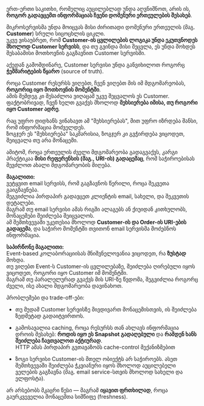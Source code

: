 ერთ-ერთი საკითხი, რომელიც აუცილებლად უნდა აღვნიშნოთ, არის ის, **როგორ გადავცემთ ინფორმაციას ჩვენი დომენური ერთეულების შესახებ**.

მიკროსერვისმა უნდა მოიცვას მისი ძირითადი დომენური ერთეულის (მაგ. **Customer**) სრული სიცოცხლის ციკლი.  
უკვე ვისაუბრეთ, რომ **Customer-ის ცვლილების ლოგიკა უნდა ეკუთვნოდეს მხოლოდ Customer სერვისს**, და თუ გვინდა მისი შეცვლა, ეს უნდა მოხდეს შესაბამისი მოთხოვნის გაგზავნით Customer სერვისში.

აქედან გამომდინარე, Customer სერვისი უნდა განვიხილოთ როგორც **ჭეშმარიტების წყარო** (source of truth).

როცა Customer რესურსს ვიღებთ, ჩვენ ვიღებთ მის იმ მდგომარეობას, **როგორიც იყო მოთხოვნის მომენტში**.  
ამის შემდეგ კი შესაძლოა ვიღაცამ უკვე შეცვალოს ეს Customer.  
ფაქტობრივად, ჩვენ ხელთ გვაქვს მხოლოდ **მეხსიერება იმისა, თუ როგორი იყო Customer ადრე**.

რაც უფრო დიდხანს ვინახავთ ამ "მეხსიერებას", მით უფრო იზრდება შანსი, რომ ინფორმაცია მოძველდეს.  
ზოგჯერ ეს "მეხსიერება" საკმარისია, ზოგჯერ კი გვჭირდება ვიცოდეთ, შეიცვალა თუ არა მონაცემი.

 ამიტომ, როცა ერთეულის ძველი მდგომარეობა გადაგვაქვს, კარგი პრაქტიკაა **მისი რეფერენსის (მაგ., URI-ის) გადაცემაც**, რომ საჭიროებისას შევძლოთ ახალი მდგომარეობის მიღება.

**მაგალითი:**  
ვეტყვით email სერვისს, რომ გაგზავნოს წერილი, როცა შეკვეთა გაიგზავნება.  
შეგვიძლია პირდაპირ გადავცეთ კლიენტის email, სახელი, და შეკვეთის დეტალები.  
მაგრამ თუ email სერვისი ამას რიგში ალაგებს ან ქიუიდან კითხულობს, მონაცემები შეიძლება შეიცვალოს.  
ამ შემთხვევაში უკეთესია მხოლოდ **Customer-ის და Order-ის URI-ების გადაცემა**, და საჭირო მომენტში თვითონ email სერვისმა მოძებნოს ინფორმაცია.

**საპირწონე მაგალითი:**  
Event-based კოლაბორაციისას მნიშვნელოვანია ვიცოდეთ, რა **ზუსტად** მოხდა.  
თუ ვიღებთ Event-ს Customer-ის ცვლილებაზე, შეიძლება ღირებული იყოს ვიცოდეთ, როგორი იყო Customer იმ მომენტში.  
მაგრამ თუ პარალელურად გვაქვს მის URI-ზე წვდომა, შეგვიძლია როგორც ძველი, ისე ახალი მდგომარეობა დავინახოთ.

 პრობლემები და trade-off-ები:

- თუ მუდამ Customer სერვისზე მივდივართ მონაცემისთვის, ის შეიძლება ზედმეტად გადაიტვირთოს.
    
- გამოსავალია caching, როცა რესურსს თან ახლავს ინფორმაცია დროის შესახებ: **როდის იყო ეს Snapshot გადაღებული** და **რამდენ ხანს შეიძლება ჩავთვალოთ აქტიურად**.  
    HTTP ამას პირდაპირ გვთავაზობს cache-control მექანიზმებით
    
- ზოგი სერვისი Customer-ის მთელ ობიექტს არ საჭიროებს. ასეთ შემთხვევაში შეიძლება ჭკვიანური იყოს მხოლოდ აუცილებელი ველების გაგზავნა (მაგ. email service-სთვის მხოლოდ სახელი და ელფოსტა).
    

არ არსებობს მკაცრი წესი — მაგრამ **იყავით ფრთხილად**, როცა გაურკვეველია მონაცემთა სიმწიფე (freshness).